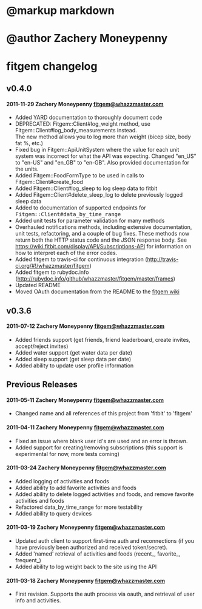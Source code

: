 # @markup markdown
# @author Zachery Moneypenny

# fitgem changelog

## v0.4.0 

#### 2011-11-29 Zachery Moneypenny <fitgem@whazzmaster.com>

* Added YARD documentation to thoroughly document code
* DEPRECATED: Fitgem::Client#log_weight method, use Fitgem::Client#log_body_measurements instead.  
  The new method allows you to log more than weight (bicep size, body fat %, etc.)
* Fixed bug in Fitgem::ApiUnitSystem where the value for each unit system was incorrect for what 
  the API was expecting.  Changed "en_US" to "en-US" and "en_GB" to "en-GB". Also provided
	documentation for the units.
* Added Fitgem::FoodFormType to be used in calls to Fitgem::Client#create_food
* Added Fitgem::Client#log_sleep to log sleep data to fitbit
* Added Fitgem::Client#delete_sleep_log to delete previously logged sleep data
* Added to documentation of supported endpoints for <tt>Fitgem::Client#data_by_time_range</tt>
* Added unit tests for parameter validation for many methods
* Overhauled notifications methods, including extensive documentation,
  unit tests, refactoring, and a couple of bug fixes.  These methods now
  return both the HTTP status code and the JSON response body.  See https://wiki.fitbit.com/display/API/Subscriptions-API
  for information on how to interpret each of the error codes.
* Added fitgem to travis-ci for continuous integration (http://travis-ci.org/#!/whazzmaster/fitgem)
* Added fitgem to rubydoc.info (http://rubydoc.info/github/whazzmaster/fitgem/master/frames)
* Updated README
* Moved OAuth documentation from the README to the [fitgem wiki](https://github.com/whazzmaster/fitgem/wiki/The-OAuth-Process)

## v0.3.6

#### 2011-07-12 Zachery Moneypenny <fitgem@whazzmaster.com>

* Added friends support (get friends, friend leaderboard, create invites, accept/reject invites)
* Added water support (get water data per date)
* Added sleep support (get sleep data per date)
* Added ability to update user profile information

## Previous Releases

#### 2011-05-11 Zachery Moneypenny <fitgem@whazzmaster.com>

* Changed name and all references of this project from 'fitbit' to 'fitgem'

#### 2011-04-11 Zachery Moneypenny <fitgem@whazzmaster.com>

* Fixed an issue where blank user id's are used and an error is thrown.
* Added support for creating/removing subscriptions (this support is experimental for now, more tests coming)

#### 2011-03-24 Zachery Moneypenny <fitgem@whazzmaster.com>

* Added logging of activities and foods
* Added ability to add favorite activities and foods
* Added ability to delete logged activities and foods, and remove favorite activities and foods
* Refactored data_by_time_range for more testability
* Added ability to query devices

#### 2011-03-19 Zachery Moneypenny <fitgem@whazzmaster.com>

* Updated auth client to support first-time auth and reconnections (if you have previously been authorized and received token/secret).
* Added 'named' retrieval of activities and foods (recent_, favorite_, frequent_)
* Added ability to log weight back to the site using the API

#### 2011-03-18 Zachery Moneypenny <fitgem@whazzmaster.com>

* First revision. Supports the auth process via oauth, and retrieval of user info and activities.
